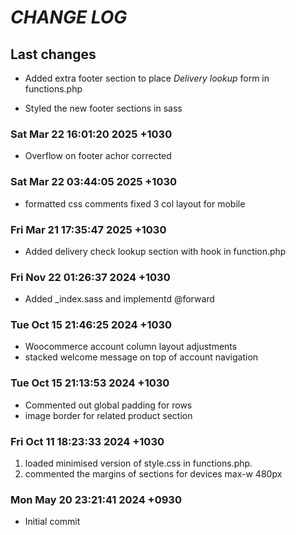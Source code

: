 
# _CHANGE LOG_

## Last changes

- Added extra footer section to place _Delivery lookup_ form in functions.php

- Styled the new footer sections in sass

### Sat Mar 22 16:01:20 2025 +1030

- Overflow on footer achor corrected


### Sat Mar 22 03:44:05 2025 +1030

- formatted css comments fixed 3 col layout for mobile

### Fri Mar 21 17:35:47 2025 +1030

- Added delivery check lookup section with hook in function.php

### Fri Nov 22 01:26:37 2024 +1030

- Added _index.sass and implementd @forward

### Tue Oct 15 21:46:25 2024 +1030

- Woocommerce account column layout adjustments
- stacked welcome message on top of account navigation

### Tue Oct 15 21:13:53 2024 +1030

- Commented out global padding for rows
- image border for related product section

###  Fri Oct 11 18:23:33 2024 +1030

1. loaded minimised version of style.css in functions.php.
2. commented the margins of sections for devices max-w 480px

### Mon May 20 23:21:41 2024 +0930

- Initial commit